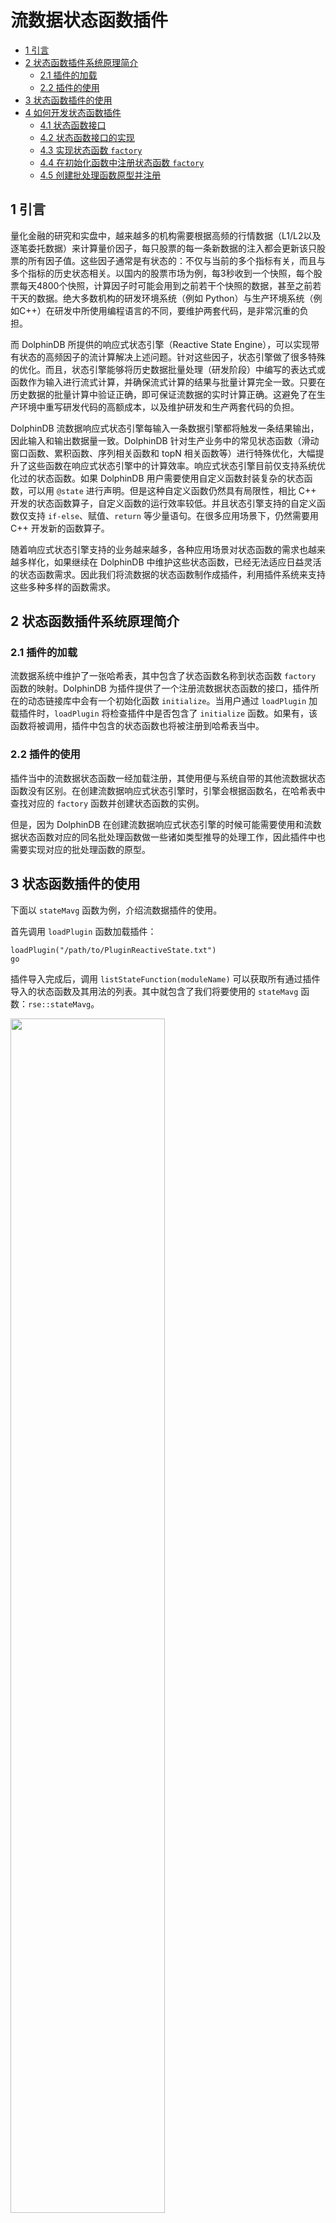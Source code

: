 # 流数据状态函数插件

- [1 引言](#1-引言)
- [2 状态函数插件系统原理简介](#2-状态函数插件系统原理简介)
	- [2.1 插件的加载](#21-插件的加载)
	- [2.2 插件的使用](#22-插件的使用)
- [3 状态函数插件的使用](#3-状态函数插件的使用)
- [4 如何开发状态函数插件](#4-如何开发状态函数插件)
	- [4.1 状态函数接口](#41-状态函数接口)
	- [4.2 状态函数接口的实现](#42-状态函数接口的实现)
	- [4.3 实现状态函数 `factory`](#43-实现状态函数-factory)
	- [4.4 在初始化函数中注册状态函数 `factory`](#44-在初始化函数中注册状态函数-factory)
	- [4.5 创建批处理函数原型并注册](#45-创建批处理函数原型并注册)



## 1 引言

量化金融的研究和实盘中，越来越多的机构需要根据高频的行情数据（L1/L2以及逐笔委托数据）来计算量价因子，每只股票的每一条新数据的注入都会更新该只股票的所有因子值。这些因子通常是有状态的：不仅与当前的多个指标有关，而且与多个指标的历史状态相关。以国内的股票市场为例，每3秒收到一个快照，每个股票每天4800个快照，计算因子时可能会用到之前若干个快照的数据，甚至之前若干天的数据。绝大多数机构的研发环境系统（例如 Python）与生产环境系统（例如C++）在研发中所使用编程语言的不同，要维护两套代码，是非常沉重的负担。

而 DolphinDB 所提供的响应式状态引擎（Reactive State Engine），可以实现带有状态的高频因子的流计算解决上述问题。针对这些因子，状态引擎做了很多特殊的优化。而且，状态引擎能够将历史数据批量处理（研发阶段）中编写的表达式或函数作为输入进行流式计算，并确保流式计算的结果与批量计算完全一致。只要在历史数据的批量计算中验证正确，即可保证流数据的实时计算正确。这避免了在生产环境中重写研发代码的高额成本，以及维护研发和生产两套代码的负担。

DolphinDB 流数据响应式状态引擎每输入一条数据引擎都将触发一条结果输出，因此输入和输出数据量一致。DolphinDB 针对生产业务中的常见状态函数（滑动窗口函数、累积函数、序列相关函数和 topN 相关函数等）进行特殊优化，大幅提升了这些函数在响应式状态引擎中的计算效率。响应式状态引擎目前仅支持系统优化过的状态函数。如果 DolphinDB 用户需要使用自定义函数封装复杂的状态函数，可以用 `@state` 进行声明。但是这种自定义函数仍然具有局限性，相比 C++ 开发的状态函数算子，自定义函数的运行效率较低。并且状态引擎支持的自定义函数仅支持 `if-else`、赋值、`return` 等少量语句。在很多应用场景下，仍然需要用 C++ 开发新的函数算子。

随着响应式状态引擎支持的业务越来越多，各种应用场景对状态函数的需求也越来越多样化，如果继续在 DolphinDB 中维护这些状态函数，已经无法适应日益灵活的状态函数需求。因此我们将流数据的状态函数制作成插件，利用插件系统来支持这些多种多样的函数需求。

## 2 状态函数插件系统原理简介

### 2.1 插件的加载

流数据系统中维护了一张哈希表，其中包含了状态函数名称到状态函数 `factory` 函数的映射。DolphinDB 为插件提供了一个注册流数据状态函数的接口，插件所在的动态链接库中会有一个初始化函数 `initialize`。当用户通过 `loadPlugin` 加载插件时，`loadPlugin` 将检查插件中是否包含了 `initialize` 函数。如果有，该函数将被调用，插件中包含的状态函数也将被注册到哈希表当中。

### 2.2 插件的使用

插件当中的流数据状态函数一经加载注册，其使用便与系统自带的其他流数据状态函数没有区别。在创建流数据响应式状态引擎时，引擎会根据函数名，在哈希表中查找对应的 `factory` 函数并创建状态函数的实例。

但是，因为 DolphinDB 在创建流数据响应式状态引擎的时候可能需要使用和流数据状态函数对应的同名批处理函数做一些诸如类型推导的处理工作，因此插件中也需要实现对应的批处理函数的原型。

## 3 状态函数插件的使用

下面以 `stateMavg` 函数为例，介绍流数据插件的使用。

首先调用 `loadPlugin` 函数加载插件：

```
loadPlugin("/path/to/PluginReactiveState.txt")
go
```

插件导入完成后，调用 `listStateFunction(moduleName)` 可以获取所有通过插件导入的状态函数及其用法的列表。其中就包含了我们将要使用的 `stateMavg` 函数：`rse::stateMavg`。

<img src="./images/PluginReactiveState/3_1.png" width=70%>

插件中的函数都带有模块名。如果在脚本中想要直接使用插件中的函数（即不需要添加 `rse::`），除了用 `loadPlugin` 导入插件以外，还需要导入模块名：

```
use rse
```

状态函数导入后，我们就可以利用该函数构造 metric 并创建响应式状态引擎，和普通的响应式状态函数的[使用方法](https://www.dolphindb.cn/cn/help/FunctionsandCommands/FunctionReferences/c/createReactiveStateEngine.html)相同。

```
n=10
trade = table(09:00:00 + 1..n as time, take(`A`B, n) as sym, 1..n as val)

outputTable = table(100:0, `sym`time`total, [STRING, SECOND, DOUBLE])

engine = createReactiveStateEngine(name="test", metrics=[<time>, <rse::stateMavg(val, 3)>], dummyTable=trade, outputTable=outputTable, keyColumn=`sym, keepOrder=true)
engine.append!(trade)
select * from outputTable
```

<img src="./images/PluginReactiveState/3_2.png" width=60%>

## 4 如何开发状态函数插件

### 4.1 状态函数接口

对于一个新的 ReactiveState 的实现，首先要继承 ReactiveState 类，并实现下列接口：

- `snapshotState`：根据当前的函数状态生成 snapshot
- `restoreState`：从 snapshot 中恢复函数的状态
- `append`：新增数据并输出一条结果
- `addKeys`：新增数据并输出一条结果
- `removeKeys`：删除key
- `getMemoryUsed`：获取函数当前的内存使用情况

如果函数不支持某些功能（例如 snapshot），相应接口应该抛出异常 `RuntimeException`。

响应式状态函数定义示例：

```
class MyReactiveState : public ReactiveState {
public:
    MyReactiveState(/* ... */);
	virtual ~MyReactiveState(){}

	virtual IO_ERR snapshotState(const DataOutputStreamSP& out) override {
		throw RuntimeException("not supported");
	}
	virtual IO_ERR restoreState(const DataInputStreamSP& in){
		throw RuntimeException("not supported");
	}
	virtual void append(Heap* heap, const ConstantSP& keyIndex);
	virtual void addKeys(int count);
	virtual void removeKeys(const vector<int>& keyIndices);
	virtual void getMemoryUsed(long long& fixedMemUsed, long long& variableMemUsedPerKey);
private:
    // ...
};
```

### 4.2 状态函数接口的实现

下面还是以 `stateMavg` 函数为例，介绍状态函数的实现。`stateMavg` 若窗口中 X 的元素个数小于 *window*，则直接输出 *X*；否则取输出字段前 *window* - 1 个值与当前 *X* 值求平均。

`stateMavg` 状态函数类的完整定义如下：

```
class StateMovingAvgReactiveState : public ReactiveState {
public:
	StateMovingAvgReactiveState(int window, int minPeriod, int inputColIndex, int outputColIndex) : window_(window), minPeriods_(minPeriod),
		inputColIndex_(inputColIndex), outputColIndex_(outputColIndex){
		compute_ = std::bind(&StateMovingAvgReactiveState::calculate, this, std::placeholders::_1, std::placeholders::_2);
	}

	virtual IO_ERR snapshotState(const DataOutputStreamSP& out){
		throw RuntimeException("not supported");
	}
	virtual IO_ERR restoreState(const DataInputStreamSP& in){
		throw RuntimeException("not supported");
	}
	virtual void append(Heap* heap, const ConstantSP& keyIndex);
	virtual void addKeys(int count);
	virtual void removeKeys(const vector<int>& keyIndices);
	virtual void getMemoryUsed(long long& fixedMemUsed, long long& variableMemUsedPerKey){
		fixedMemUsed = sizeof(*this);
		variableMemUsedPerKey = sizeof(CircularQueue<char>) + sizeof(double) * window_ + 16;
	}
	
	static ReactiveStateSP createInstance(const vector<ObjectSP>& args, const vector<int>& inputColIndices, const vector<DATA_TYPE>& inputColTypes, const vector<int>& outputColIndices);
private:
	double calculate(int index, double val);

private:
	int window_;
	int inputColIndex_;
	int outputColIndex_;
	vector<double> sums_;
	vector<int> counts_;
	vector<CircularQueue<double>> data_;
};
```

在这里，我们选择不支持 snapshot 功能。另外，`getMemoryUsed` 实现起来也很简单，把类中成员变量所占据的内存空间相加即可。因此，本节主要介绍用于数据的输入和输出的 `append` 函数，以及有新增 key 和删除清理 key 时候的回调函数：`addKeys` 和 `removeKeys`。

成员变量当中，window_ 是窗口长度参数，inputColIndex_ 和 outputColIndex_ 是引擎提供的输入输出列的编号，而 sums_ 、counts_ 以及 data_ 分别为各个 key 分组当前窗口中的元素的和、数量等数据状态。

当有新增 key 的时候，需要为该 key 初始化状态：

```
void StateMovingAvgReactiveState::addKeys(int count){
	for(int i=0; i<count; ++i){
		sums_.push_back(0);
		counts_.push_back(0);
		data_.emplace_back(window_);
	}
}
```

而 key 被清理掉时，对应的状态也应该被删除：

```
void StateMovingAvgReactiveState::removeKeys(const vector<int>& keyIndices){
	removeElements<double>(sums_, keyIndices);
	removeElements<int>(counts_, keyIndices);
	removeElements<CircularQueue<double>>(data_, keyIndices);
}
```

然后可以实现计算逻辑：

```
double StateMovingAvgReactiveState::calculate(int index, double val){
	CircularQueue<double>& queue = data_[index];
    if (val == DBL_NMIN) {
		return val;
	}

	if(LIKELY(queue.size() >= window_)){
		double v = queue.head();
		if(v != DBL_NMIN){
			sums_[index] -= v;
			--counts_[index];
		}
	}
	sums_[index] += val;
	++counts_[index];
	
	double result;
	// 若窗口中 X 的元素个数大于等于 window，则取输出字段前 window - 1 个值与当前 X 值求平均
	if(counts_[index] >= window_)
		result = sums_[index]/counts_[index];
	// 否则直接输出 X
	else
		result = val;
	
	sums_[index] -= val;
	sums_[index] += result;
	queue.push(result);
	return result;
}
```

最后将数据输入和输出功能封装为 `append` 函数：

```
void StateMovingAvgReactiveState::append(Heap* heap, const ConstantSP& keyIndex){
	ConstantSP col = table_->getColumn(inputColIndex_);
	INDEX start = 0;
	INDEX len = keyIndex->size();
	INDEX* pkeyIndex = keyIndex->getIndexArray();
	double buf[Util::BUF_SIZE];
	double bufR[Util::BUF_SIZE];
	while(start < len){
		int count = std::min(len - start, Util::BUF_SIZE);
		col->getDouble(pkeyIndex + start, count, buf);
		for(int i=0; i<count; ++i){
			INDEX curIndex = pkeyIndex[start + i];
			bufR[i] = calculate(curIndex, buf[i]);
		}
		setData<double>(outputColIndex_, pkeyIndex + start, count, bufR);
		start += count;
	}
}
```

输入数据存储在 table_ 中，可以通过 keyIndex 进行访问。输出数据同理，可以用 keyIndex 作为索引，用 `setData` 函数输出。

为了提升运行效率，会先把数据以数组的形式取到 buffer 当中再进行处理。如果输入的数据的分组个数大于 BUF_SIZE，则通过 `while` 循环分段处理。

### 4.3 实现状态函数 `factory`

同时，还需要一个 `factory` 函数用于创建响应式状态函数的实例，其函数签名为：

```
typedef ReactiveStateSP(*StateFuncFactory)(
    const vector<ObjectSP>& args,
    const vector<int>& inputColIndices,
    const vector<DATA_TYPE>& inputColTypes,
    const vector<int>& outputColIndices);
```

例如：

```
ReactiveStateSP createMyReactiveState(const vector<ObjectSP>& args, const vector<int>& inputColIndices, const vector<DATA_TYPE>& inputColTypes, const vector<int>& outputColIndices, SQLContextSP& context, Heap* heap){
	checkOutputColumn(outputColIndices,1,"myReactiveState");
	string funcName = "myReactiveState";
	string syntax = "Usage: genericStateIterate(X, initial, window, func). ";
    // 检查参数的有效性并处理参数
    // ...
	return new MyReactiveState(/* ... */);
}
```

### 4.4 在初始化函数中注册状态函数 `factory`

我们在插件中封装了一个 `registerReactiveState` 函数，可以直接使用。需要把对 `registerReactiveState` 函数的调用放入 `intialize` 函数当中：

```

ConstantSP initialize(Heap *heap, vector<ConstantSP>& arguments) {
    // ...
    string modname = arguments[0]->getString();
    if (!registerReactiveState(heap, modname, "myReactiveState", (long long)&createMyReactiveState, 1,
                              "(arg1, arg2,[arg3])")) {
        return new Bool(false);
    }
    // ...
}

```

### 4.5 创建批处理函数原型并注册

如前面所述，即使只会用到插件中的流处理状态函数，不需要批处理，创建并实现批处理函数仍然是必要的。

例如：

```
ConstantSP myReactiveState(Heap *heap, vector<ConstantSP> &arguments) {
  ConstantSP result = new Double(0.0);
  // ...
  return result;
}
```

最后把批处理函数声明为 `extern "C"`

```
extern "C" {
  ConstantSP myReactiveState(Heap *heap, vector<ConstantSP> &arguments);
}
```

并编辑插件的描述文件 *PluginReactiveState.txt*，添加批处理函数：

```
rse,libPluginReactiveState.so
…
myReactiveState,myReactiveState,system,2,3,0
…
```

这样，一个插件就开发完成了。